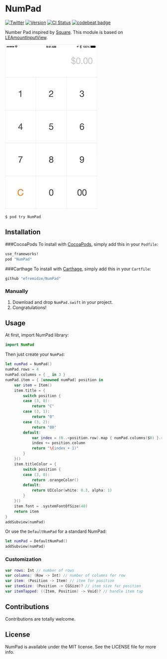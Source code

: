 # NumPad

[![Twitter](https://img.shields.io/badge/Twitter-@lasha_-blue.svg?style=flat)](http://twitter.com/lasha_)
[![Version](https://img.shields.io/cocoapods/v/NumPad.svg?style=flat)](http://cocoapods.org/pods/NumPad)
[![CI Status](http://img.shields.io/travis/efremidze/NumPad.svg?style=flat)](https://travis-ci.org/efremidze/NumPad)
[![codebeat badge](https://codebeat.co/badges/c41fb90e-aa9f-4a40-85b4-9df9011e7931)](https://codebeat.co/projects/github-com-efremidze-numpad)

Number Pad inspired by [Square](https://square.com). This module is based on [LEAmountInputView](https://github.com/efremidze/LEAmountInputView).

![Demo](demo.gif)

```
$ pod try NumPad
```

## Installation
###CocoaPods
To install with [CocoaPods](http://cocoapods.org/), simply add this in your `Podfile`:
```ruby
use_frameworks!
pod "NumPad"
```

###Carthage
To install with [Carthage](https://github.com/Carthage/Carthage), simply add this in your `Cartfile`:
```ruby
github "efremidze/NumPad"
```

### Manually
1. Download and drop ```NumPad.swift``` in your project.  
2. Congratulations!

## Usage

At first, import NumPad library:

```swift
import NumPad
```

Then just create your `NumPad`:

```swift
let numPad = NumPad()
numPad.rows = 4
numPad.columns = { _ in 3 }
numPad.item = { [unowned numPad] position in
    var item = Item()
    item.title = {
        switch position {
        case (3, 0):
            return "C"
        case (3, 1):
            return "0"
        case (3, 2):
            return "00"
        default:
            var index = (0..<position.row).map { numPad.columns($0) }.reduce(0, combine: +)
            index += position.column
            return "\(index + 1)"
        }
    }()
    item.titleColor = {
        switch position {
        case (3, 0):
            return .orangeColor()
        default:
            return UIColor(white: 0.3, alpha: 1)
        }
    }()
    item.font = .systemFontOfSize(40)
    return item
}
addSubview(numPad)
```

Or use the `DefaultNumPad` for a standard NumPad:

```swift
let numPad = DefaultNumPad()
addSubview(numPad)
```

### Customization
```swift
var rows: Int // number of rows
var columns: (Row -> Int) // number of columns for row
var item: (Position -> Item) // item for position
var itemSize: (Position -> CGSize)? // item size for position
var itemTapped: ((Item, Position) -> Void)? // handle item tap
```

## Contributions

Contributions are totally welcome.

## License

NumPad is available under the MIT license. See the LICENSE file for more info.

